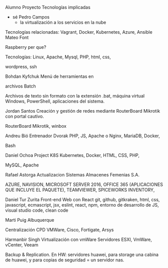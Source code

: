 Alumno Proyecto Tecnologías implicadas

- sé Pedro Campos
  -  la virtualización a los servicios en la nube

Tecnologías relacionadas:
Vagrant, Docker, Kubernetes, Azure, Ansible
Mateo Font 

Raspberry per que? 

Tecnologías: Linux, Apache, Mysql, PHP, html, css,

wordpress, ssh

Bohdan Kyfchuk Menú de herramientas en

archivos Batch

Archivos de texto sin formato con la
extensión .bat, máquina virtual Windows,
PowerShell, aplicaciones del sistema.

Jordan Santos Creación y gestión de redes
mediante RouterBoard
Mikrotik con portal cautivo.

RouterBoard Mikrotik, winbox

Andreu Bió Entrenador Dvorak PHP, JS, Apache o Nginx, MariaDB, Docker,

Bash

Daniel Ochoa Project K8S Kubernetes, Docker, HTML, CSS, PHP,

MySQL, Apache

Rafael Astorga Actualizacion Sistemas
Almacenes Femenias S.A.

AZURE, NAVISION, MICROSOFT SERVER
2016, OFFICE 365 (APLICACIONES QUE
INCLUYE EL PAQUETE), TEAMVIEWER,
SPICEWORKS INVENTORY,

Daniel Tur Zurita Front-end Web con React git, github, gitkraken, html, css, javascript,
ecmascript, jsx, eslint, react, npm, entorno
de desarrollo de JS, visual studio code,
clean code

Marti Puig
Albuquerque

Centralización CPD VMWare, Cisco, Fortigate, Arsys

Harmanbir Singh Virtualización con vmWare Servidores ESXI, VmWare, vCenter, Veeam

Backup & Replication.
En HW: servidores huawei, para storage una
cabina de huawei, y para copias de
seguridad = un servidor nas.
